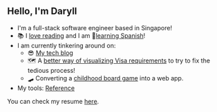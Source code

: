 ## Hello, I'm Daryll

- I'm a full-stack software engineer based in Singapore!
- 📚 I [love reading](https://www.goodreads.com/user/show/29583590-daryll-xd) and I am 💃[learning Spanish](https://www.duolingo.com/profile/danimoth2)!
- I am currently tinkering around on:
  - 😎 [My tech blog](https://daryllxd.notion.site/tech)
  - 🗺️ A [better way of visualizing Visa requirements](http://visa-check-yo.vercel.app/) to try to fix the tedious process!
  - 🛹 Converting a [childhood board game](https://en.wikipedia.org/wiki/Game_of_the_Generals) into a web app.
- My tools: [Reference](https://daryllxd.notion.site/tools?pvs=74)

You can check my resume [here](https://www.linkedin.com/in/daryll-santos-928a5785/).

